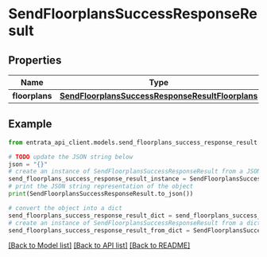 # SendFloorplansSuccessResponseResult


## Properties

Name | Type | Description | Notes
------------ | ------------- | ------------- | -------------
**floorplans** | [**SendFloorplansSuccessResponseResultFloorplans**](SendFloorplansSuccessResponseResultFloorplans.md) |  | 

## Example

```python
from entrata_api_client.models.send_floorplans_success_response_result import SendFloorplansSuccessResponseResult

# TODO update the JSON string below
json = "{}"
# create an instance of SendFloorplansSuccessResponseResult from a JSON string
send_floorplans_success_response_result_instance = SendFloorplansSuccessResponseResult.from_json(json)
# print the JSON string representation of the object
print(SendFloorplansSuccessResponseResult.to_json())

# convert the object into a dict
send_floorplans_success_response_result_dict = send_floorplans_success_response_result_instance.to_dict()
# create an instance of SendFloorplansSuccessResponseResult from a dict
send_floorplans_success_response_result_from_dict = SendFloorplansSuccessResponseResult.from_dict(send_floorplans_success_response_result_dict)
```
[[Back to Model list]](../README.md#documentation-for-models) [[Back to API list]](../README.md#documentation-for-api-endpoints) [[Back to README]](../README.md)


